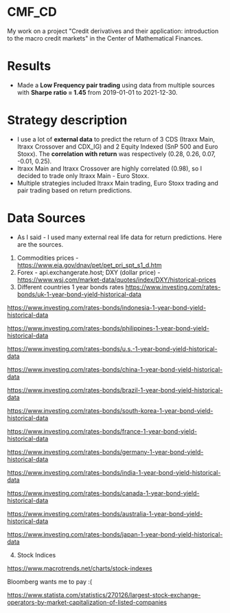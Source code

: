 # CMF_CD
My work on a project "Credit derivatives and their application: introduction to the macro credit markets" in the Center of Mathematical Finances.

# Results
- Made a **Low Frequency pair trading** using data from multiple sources with **Sharpe ratio = 1.45** from 2019-01-01 to 2021-12-30.

# Strategy description
- I use a lot of **external data** to predict the return of 3 CDS (Itraxx Main, Itraxx Crossover and CDX_IG) and 2 Equity Indexed (SnP 500 and Euro Stoxx). The **correlation with return** was respectively (0.28, 0.26, 0.07, -0.01, 0.25).
- Itraxx Main and Itraxx Crossover are highly correlated (0.98), so I decided to trade only Itraxx Main - Euro Stoxx.
- Multiple strategies included Itraxx Main trading, Euro Stoxx trading and pair trading based on return predictions.

# Data Sources
- As I said - I used many external real life data for return predictions. Here are the sources.
1) Commodities prices - https://www.eia.gov/dnav/pet/pet_pri_spt_s1_d.htm
2) Forex - api.exchangerate.host; DXY (dollar price) - https://www.wsj.com/market-data/quotes/index/DXY/historical-prices
3) Different countries 1 year bonds rates
https://www.investing.com/rates-bonds/uk-1-year-bond-yield-historical-data

https://www.investing.com/rates-bonds/indonesia-1-year-bond-yield-historical-data

https://www.investing.com/rates-bonds/philippines-1-year-bond-yield-historical-data

https://www.investing.com/rates-bonds/u.s.-1-year-bond-yield-historical-data

https://www.investing.com/rates-bonds/china-1-year-bond-yield-historical-data

https://www.investing.com/rates-bonds/brazil-1-year-bond-yield-historical-data

https://www.investing.com/rates-bonds/south-korea-1-year-bond-yield-historical-data

https://www.investing.com/rates-bonds/france-1-year-bond-yield-historical-data

https://www.investing.com/rates-bonds/germany-1-year-bond-yield-historical-data

https://www.investing.com/rates-bonds/india-1-year-bond-yield-historical-data

https://www.investing.com/rates-bonds/canada-1-year-bond-yield-historical-data

https://www.investing.com/rates-bonds/australia-1-year-bond-yield-historical-data

https://www.investing.com/rates-bonds/japan-1-year-bond-yield-historical-data

4) Stock Indices

https://www.macrotrends.net/charts/stock-indexes

Bloomberg wants me to pay :(

https://www.statista.com/statistics/270126/largest-stock-exchange-operators-by-market-capitalization-of-listed-companies

